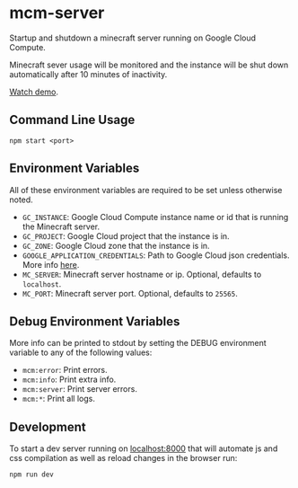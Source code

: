 # mcm-server
Startup and shutdown a minecraft server running on Google Cloud Compute.

Minecraft sever usage will be monitored and the instance will be shut down automatically after 10 minutes of inactivity.

[Watch demo](https://youtu.be/-I8xJFH96Bc).

## Command Line Usage

```
npm start <port>
```

## Environment Variables

All of these environment variables are required to be set unless otherwise noted.

- `GC_INSTANCE`: Google Cloud Compute instance name or id that is running the Minecraft server.
- `GC_PROJECT`: Google Cloud project that the instance is in.
- `GC_ZONE`: Google Cloud zone that the instance is in.
- `GOOGLE_APPLICATION_CREDENTIALS`: Path to Google Cloud json credentials. More info [here](https://developers.google.com/identity/protocols/application-default-credentials#howtheywork).
- `MC_SERVER`: Minecraft server hostname or ip. Optional, defaults to `localhost`.
- `MC_PORT`: Minecraft server port. Optional, defaults to `25565`.

## Debug Environment Variables

More info can be printed to stdout by setting the DEBUG environment variable to any of the following values:

- `mcm:error`: Print errors.
- `mcm:info`: Print extra info.
- `mcm:server`: Print server errors.
- `mcm:*`: Print all logs.

## Development

To start a dev server running on [localhost:8000](http://localhost:8000) that will automate js and css compilation as well as reload changes in the browser run:

```
npm run dev
```
